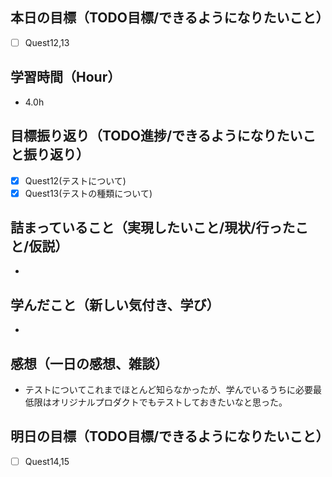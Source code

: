 ## 本日の目標（TODO目標/できるようになりたいこと）
- [ ] Quest12,13
## 学習時間（Hour）
- 4.0h
## 目標振り返り（TODO進捗/できるようになりたいこと振り返り）
- [x] Quest12(テストについて)
- [x] Quest13(テストの種類について)

## 詰まっていること（実現したいこと/現状/行ったこと/仮説）
-
## 学んだこと（新しい気付き、学び）
-
## 感想（一日の感想、雑談）
- テストについてこれまでほとんど知らなかったが、学んでいるうちに必要最低限はオリジナルプロダクトでもテストしておきたいなと思った。
## 明日の目標（TODO目標/できるようになりたいこと）
- [ ] Quest14,15
